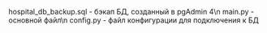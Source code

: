 hospital_db_backup.sql - бэкап БД, созданный в pgAdmin 4\n
main.py - основной файл\n
config.py - файл конфигурации для подключения к БД
